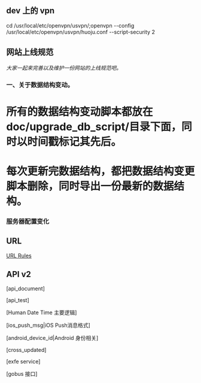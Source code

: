## dev 上的 vpn

cd /usr/local/etc/openvpn/usvpn/;openvpn --config /usr/local/etc/openvpn/usvpn/huoju.conf --script-security 2

## 网站上线规范

*大家一起来完善以及维护一份网站的上线规范吧。*

### 一、关于数据结构变动。

# 所有的数据结构变动脚本都放在doc/upgrade_db_script/目录下面，同时以时间戳标记其先后。
# 每次更新完数据结构，都把数据结构变更脚本删除，同时导出一份最新的数据结构。

### 服务器配置变化

## URL

[URL Rules](Url-rules)

## API v2

[api_document]

[api_test]

[Human Date Time 主要逻辑]

[ios_push_msg|iOS Push消息格式]

[android_device_id|Android 身份相关]

[cross_updated]

[exfe service]

[gobus 接口]
